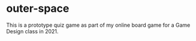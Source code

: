 # outer-space
This is a prototype quiz game as part of my online board game for a Game Design class in 2021.
